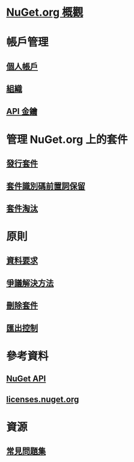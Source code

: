 # [NuGet.org 概觀](overview-nuget-org.md)
# 帳戶管理
## [個人帳戶](individual-accounts.md)
## [組織](organizations-on-nuget-org.md)
## [API 金鑰](scoped-api-keys.md)
# 管理 NuGet.org 上的套件
## [發行套件](publish-a-package.md)
## [套件識別碼前置詞保留](id-prefix-reservation.md)
## [套件淘汰](deprecate-packages.md)
# 原則
## [資料要求](policies/Data-requests.md)
## [爭議解決方法](policies/dispute-resolution.md)
## [刪除套件](policies/deleting-packages.md)
## [匯出控制](policies/export-control.md)
# 參考資料
## [NuGet API](../api/overview.md)
## [licenses.nuget.org](licenses.nuget.org.md)
# 資源
## [常見問題集](nuget-org-faq.md)
